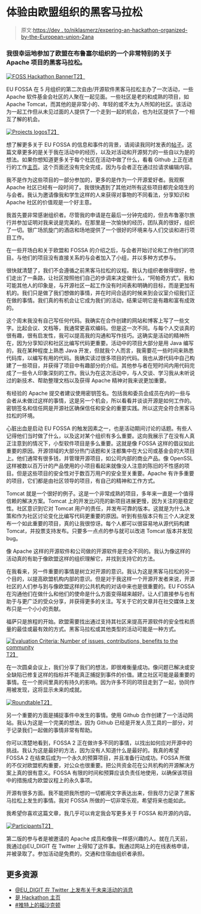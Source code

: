 # 体验由欧盟组织的黑客马拉松

> 原文:[https://dev . to/niklasmerz/expering-an-hackathon-organized-by-the-European-union-2ana](https://dev.to/niklasmerz/experiencing-an-hackathon-organized-by-the-european-union-2ana)

### 我很幸运地参加了欧盟在布鲁塞尔组织的一个非常特别的关于 Apache 项目的黑客马拉松。

[![FOSS Hackathon Banner](../Images/3e34817add2ce5d378b3dfce1debcb3e.png)T2】](https://res.cloudinary.com/practicaldev/image/fetch/s--JF4UbFN5--/c_limit%2Cf_auto%2Cfl_progressive%2Cq_auto%2Cw_880/https://blog.merzlabs.com/static/fosshackathon-experienece/fosshackathonbanner.jpg)

EU FOSSA 在 5 月组织的第二次自由/开源软件黑客马拉松主办了一次活动，一些 Apache 软件基金会社区的人聚在一起见面。一些社区是老的和成熟的项目，如 Apache Tomcat，而其他的是非常小的、年轻的或不太为人所知的社区。该活动为一起工作但从未见过面的人提供了一个走到一起的机会，也为社区提供了一个相互了解的机会。

[![Projects logos](../Images/6f3b7b97645c93b11783075f17a507af.png)T2】](https://res.cloudinary.com/practicaldev/image/fetch/s--v8PhTUSX--/c_limit%2Cf_auto%2Cfl_progressive%2Cq_auto%2Cw_880/https://blog.merzlabs.com/static/fosshackathon-experienece/projects.jpg)

想了解更多关于 EU FOSSA 的信息和事件的背景，请阅读我同时发表的[帖子](https://blog.merzlabs.com/posts/eu-opensource)。这篇文章更多的是关于我在活动中的经历，以及对活动和开源努力的一些自以为是的想法。如果你想知道更多关于每个社区在活动中做了什么，看看 Github 上正在进行的工作[主页](https://eufossa.github.io/apache-hackathon-2019/)。这个页面还没有完全完成，因为与会者正在通过拉请求编辑内容。

我不是作为这些项目的一部分参加的，更多的是作为一个开源爱好者。我观察 Apache 社区已经有一段时间了。我很快遇到了其他对所有这些项目都完全陌生的与会者。我认为邀请像我和学生这样的人来获得对事物的不同看法，分享知识和 Apache 社区的价值观是一个好主意。

我首先要非常感谢组织者。尽管我的申请是在最后一分钟完成的，但去布鲁塞尔旅行并参加证明对我来说是完美的。在那里是一次愉快的经历，团队真的很好，组织了一切。银广场凯旋门的酒店和场地提供了一个很好的环境来与人们交谈和进行项目工作。

在一些开场白和关于欧盟和 FOSSA 的介绍之后，与会者开始讨论和工作他们的项目。与他们的项目没有直接关系的与会者加入了小组，并以多种方式参与。

很快就清楚了，我们不会遵循之前黑客马拉松的议程。我认为组织者做得很好，他们走出了一条路，让社区按照他们自己的步调来决定做什么，“阿帕奇方式”。我和可能其他人的印象是，与开源社区一起工作没有时间表和明确的目标，而是更加有机的。我们只是做了我们想做的事情，并在时间合适的时候来到会议室介绍我们正在做的事情。我们真的有机会让它成为我们的活动，结果证明它是有趣和富有成效的。

这个周末我没有自己写任何代码。我确实在合作创建的网站和博客上写了一些文字。比起会议、文档等，我通常更喜欢编码。但是这一次不同。与每个人交谈真的很有趣，很有启发性，我可以提高我的沟通和写作技巧。这确实是活动的精神所在，因为分享知识和社区比编写代码更重要。活动中的项目大部分是用 Java 编写的，我在某种程度上熟悉 Java 开发，但就我个人而言，我需要花一些时间来熟悉代码库，以编写有用的代码。我确实读过很多项目的代码。我也从源代码中自己构建了一些项目，并获得了项目中有趣部分的介绍。其他参与者在短时间内用代码完成了一些令人印象深刻的工作。我认为在这次活动中，与人交谈、学习我从未听说过的新技术、帮助整理文档以及获得 Apache 精神对我来说更加重要。

有经验的 Apache 提交者建议使用密钥签名。包括我和委员会成员在内的一些与会者从未做过这样的事情，这是另一个机会，所以看看并谈谈开源是如何工作的。密钥签名和信任网是开源社区确保信任和安全的重要实践。所以这完全符合黑客马拉松的环境。

心脏出血是启动 EU FOSSA 的触发因素之一，也是活动期间讨论的话题。有些人记得他们当时做了什么，以及这对某个组织有多么重要。这向我展示了在没有人真正注意到的情况下，小型软件项目是多么重要。这就是像 FOSSA 这样的倡议如此重要的原因。开源领域的大部分热门话题和关注都集中在大公司或基金会的大项目上。他们通常有很多钱，并管理开源项目，如公司内部的商业产品。像 OpenSSL 这样被数以百万计的产品使用的小项目看起来就像没人注意的陈旧的不性感的项目。但是这些项目的安全性对于数百万用户的安全至关重要。Apache 有许多重要的项目，它们都是由社区领导的项目，有自己的精神和工作方式。

Tomcat 就是一个很好的例子。这是一个非常成熟的项目，多年来一直是一个值得信赖的解决方案。Tomcat 上的开发比闪亮的新项目进展更慢，因为关注的是稳定性。社区意识到它对 Tomcat 用户的责任，并发布可靠的版本。这就是为什么决策和作为社区讨论变化比编写代码更重要的原因。听到有些版本只有三个人决定发布一个如此重要的项目，真的让我很惊讶。每个人都可以很容易地从源代码构建 Tomcat，并投票支持发布。只要多一点点的参与就可以改进 Tomcat 版本并发现 bug。

像 Apache 这样的开源软件和公司做的开源软件是完全不同的。我认为像这样的活动真的有助于像欧盟这样的组织理解它，并找到支持它的方法。

在我看来，另一件重要的事情是树立对开源的意识。我认为这是黑客马拉松的另一个目的，以提高欧盟机构内部的意识。但是对于我这样一个开源开发者来说，开源社区的人们参与到与像欧盟这样的公共机构的对话中来也是很重要的。EU FOSSA 在沟通他们在做什么和他们的使命是什么方面变得越来越好。让人们直接参与也有助于与更广泛的受众分享，并获得更多的关注。写关于它的文章并在社交媒体上发布只是一个小小的贡献。

福萨只是旅程的开始。欧盟需要找出通过支持其社区来提高开源软件的安全性和质量的最佳或最有效的方式。黑客马拉松或其他类型的活动可能是一种方式。

[![Evaluation Criteria: Number of issues, contributions, benefits to the community](../Images/fe6594da2e168b9690ff8f6ac03d4a52.png)T2】](https://res.cloudinary.com/practicaldev/image/fetch/s--0hZittQy--/c_limit%2Cf_auto%2Cfl_progressive%2Cq_auto%2Cw_880/https://blog.merzlabs.com/static/fosshackathon-experienece/hackathonevaluation.png)

在一次圆桌会议上，我们分享了我们的想法，即很难衡量成功。像问题已解决或安全缺陷已修复这样的指标并不能真正捕捉到事件的价值。建立社区可能是最重要的事情。在一个房间里真的有持久的影响。因为许多不同的项目走到了一起，协同作用被发现，这将显示未来的成就。

[![Roundtable](../Images/a49d3b1e31e9b80526898ffa77bc5b56.png)T2】](https://res.cloudinary.com/practicaldev/image/fetch/s--SF0waXGH--/c_limit%2Cf_auto%2Cfl_progressive%2Cq_auto%2Cw_880/https://blog.merzlabs.com/static/fosshackathon-experienece/roundtable.jpg)

另一个重要的方面是捕捉事件中发生的事情。使用 Github 合作创建了一个活动网站。我认为这是一个完美的想法，因为 Github 已经是开发人员工具的一部分，对于记录我们一起做的事情非常有帮助。

你可以清楚地看到，FOSSA 2 正在做许多不同的事情，以找出如何应对开源中的挑战。我认为这是最好的方法，因为没有人知道什么是最好的。我真的希望 FOSSA 2 在结束后成为一个永久的预算项目，并且准备行动成功。FOSSA 所做的不仅对欧盟机构重要，对公众也很重要。把公共资金花在公共机构的开源解决方案上真的很有意义。FOSSA 有限的时间和预算应该负责任地使用，以确保该项目中的措施成为欧盟议程上的永久事项。

开源有很多方面。我不能把我所想的一切都用文字表达出来，但我尽力记录了黑客马拉松上发生的事情。我对 FOSSA 所做的一切非常乐观，希望将来也能如此。

我希望你喜欢这篇文章，我几乎可以肯定我会写更多关于 FOSSA 和开源的内容。

[![Participants](../Images/d7e938d4fedb176f7fe38121ccc9ac01.png)T2】](https://res.cloudinary.com/practicaldev/image/fetch/s--Bs7EynCc--/c_limit%2Cf_auto%2Cfl_progressive%2Cq_auto%2Cw_880/https://blog.merzlabs.com/static/fosshackathon-experienece/participants.jpg)

第二版的参与者是被邀请的 Apache 成员和像我一样感兴趣的人。就在几天前，我通过@EU_DIGIT 在 Twitter 上得知了这件事。我通过网站上的在线表格申请，并被录取了。参加活动是免费的，交通和住宿由组织者承担。

## [](#more-resources)更多资源

*   [@EU_DIGIT 在 Twitter 上发布关于未来活动的消息](https://twitter.com/EU_DIGIT)
*   [是 Hackathon 主页](https://eufossahackathon.bemyapp.com/)
*   [#推特上的福沙克顿](https://twitter.com/hashtag/fosshackathons)